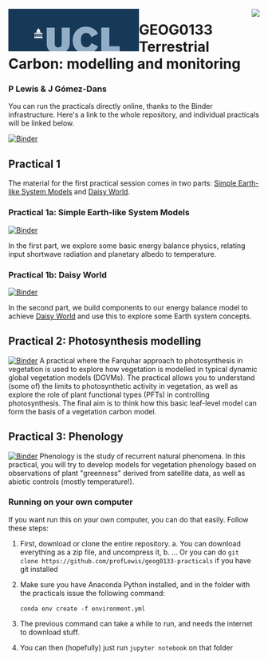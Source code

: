 <p><img src="figures/ucl_logo.png?raw=true" align="left" \><img src="https://www.nceo.ac.uk/wp-content/themes/nceo/assets/images/logos/img_logo_purple.svg" align="right" /></p>

# GEOG0133 Terrestrial Carbon: modelling and monitoring
### P Lewis & J Gómez-Dans

You can run the practicals directly online, thanks to the Binder infrastructure. Here's a link to the whole repository, and individual practicals will be linked below.

[![Binder](https://mybinder.org/badge_logo.svg)](https://mybinder.org/v2/gh/profLewis/geog0133-practicals/master)

## Practical 1

The material for the first practical session comes in two parts: [Simple Earth-like System Models](Simple_Earth_System_Model.ipynb) and [Daisy World](02-DaisyWorld.ipynb).

### Practical 1a: Simple Earth-like System Models
[![Binder](https://mybinder.org/badge_logo.svg)](https://mybinder.org/v2/gh/profLewis/geog0133-practicals/master?filepath=01-Simple_Earth_System_Model.ipynb)

In the first part, we explore some basic energy balance physics, relating input shortwave radiation and planetary albedo to temperature.

### Practical 1b: Daisy World
[![Binder](https://mybinder.org/badge_logo.svg)](https://mybinder.org/v2/gh/profLewis/geog0133-practicals/master?filepath=02-DaisyWorld.ipynb)

In the second part, we build components to our energy balance model to achieve [Daisy World](watson_lovelock_1983.pdf) and use this to explore some Earth system concepts.

## Practical 2: Photosynthesis modelling
[![Binder](https://mybinder.org/badge_logo.svg)](https://mybinder.org/v2/gh/profLewis/geog0133-practicals/master?filepath=03-Photosynthesis_Modelling_Practical.ipynb)
A practical where the Farquhar approach to photosynthesis in vegetation is used to explore how vegetation is modelled in typical dynamic global vegetation models (DGVMs). The practical allows you to understand (some of) the limits to photosynthetic activity in vegetation, as well as explore the role of plant functional types (PFTs) in controlling photosynthesis. The final aim is to think how this basic leaf-level model can form the basis of a vegetation carbon model.

## Practical 3: Phenology 
[![Binder](https://mybinder.org/badge_logo.svg)](https://mybinder.org/v2/gh/profLewis/geog0133-practicals/master?filepath=04-Phenology_Modelling_Practical.ipynb)
Phenology is the study of recurrent natural phenomena. In this practical, you will try to develop models for vegetation phenology based on observations of plant "greenness" derived from satellite data, as well as abiotic controls (mostly temperature!).


### Running on your own computer

If you want run this on your own computer, you can do that easily. Follow these steps:

1. First, download or clone the entire repository. 
    a. You can download everything as a zip file, and uncompress it,
    b. ... Or you can do `git clone https://github.com/profLewis/geog0133-practicals` if you have git installed
2. Make sure you have Anaconda Python installed, and in the folder with the practicals issue the following command:

    ```
    conda env create -f environment.yml
    ```
3. The previous command can take a while to run, and needs the internet to download stuff.
4. You can then (hopefully) just run `jupyter notebook` on that folder

